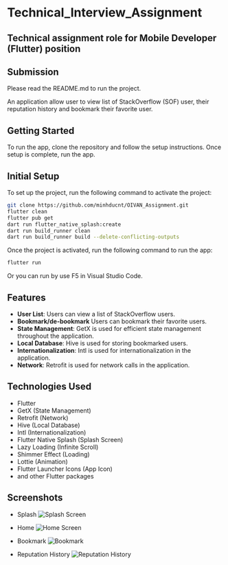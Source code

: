 # Technical_Interview_Assignment

## Technical assignment role for Mobile Developer (Flutter) position

## Submission

Please read the README.md to run the project.

An application allow user to view list of StackOverflow (SOF) user, their reputation history and bookmark their favorite user.

## Getting Started

To run the app, clone the repository and follow the setup instructions. Once setup is complete, run the app.

## Initial Setup

To set up the project, run the following command to activate the project:

```bash
git clone https://github.com/minhducnt/OIVAN_Assignment.git
flutter clean
flutter pub get
dart run flutter_native_splash:create
dart run build_runner clean
dart run build_runner build --delete-conflicting-outputs
```

Once the project is activated, run the following command to run the app:

```bash
flutter run
```

Or you can run by use F5 in Visual Studio Code.

## Features

- **User List**: Users can view a list of StackOverflow users.
- **Bookmark/de-bookmark** Users can bookmark their favorite users.
- **State Management**: GetX is used for efficient state management throughout the application.
- **Local Database**: Hive is used for storing bookmarked users.
- **Internationalization**: Intl is used for internationalization in the application.
- **Network**: Retrofit is used for network calls in the application.

## Technologies Used

- Flutter
- GetX (State Management)
- Retrofit (Network)
- Hive (Local Database)
- Intl (Internationalization)
- Flutter Native Splash (Splash Screen)
- Lazy Loading (Infinite Scroll)
- Shimmer Effect (Loading)
- Lottie (Animation)
- Flutter Launcher Icons (App Icon)
- and other Flutter packages

## Screenshots

- Splash
  ![Splash Screen](screenshots/splash_screen.jpg)

- Home
  ![Home Screen](screenshots/dashboard_screen.jpg)

- Bookmark
  ![Bookmark](screenshots/bookmark_screen.jpg)

- Reputation History
  ![Reputation History](screenshots/reputation_screen.jpg)
